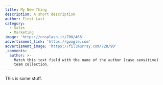 ```yaml
---
title: My New Thing
description: A short description
author: First Last
category:
  - Sales
  - Marketing
image: 'https://unsplash.it/700/466'
advertisment_link: 'https://google.com'
advertisment_image: 'https://fillmurray.com/728/90'
_comments:
  author: >-
    Match this text field with the name of the author (case sensitive) in the
    team collection.
---
```



This is some stuff.